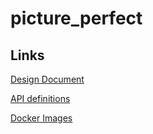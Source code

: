 # picture_perfect

## Links
[Design Document](https://docs.google.com/document/d/1nzsfwW0Onqwrlb249paajzt2BtgkCGzmbJR4hglbJ3Q/edit?usp=sharing "Design Document")

[API definitions](https://app.swaggerhub.com/apis-docs/pawan475/picture_perfect/1.0.0 "Swaggerhub")



[Docker Images](https://hub.docker.com/repository/docker/pawan47/picture_perfect)




